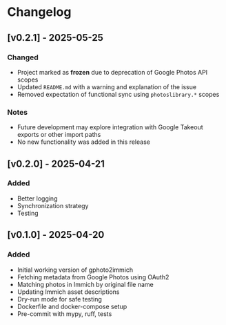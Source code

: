 # Changelog

## [v0.2.1] - 2025-05-25
### Changed
- Project marked as **frozen** due to deprecation of Google Photos API scopes
- Updated `README.md` with a warning and explanation of the issue
- Removed expectation of functional sync using `photoslibrary.*` scopes

### Notes
- Future development may explore integration with Google Takeout exports or other import paths
- No new functionality was added in this release

## [v0.2.0] - 2025-04-21
### Added
- Better logging
- Synchronization strategy
- Testing

## [v0.1.0] - 2025-04-20
### Added
- Initial working version of gphoto2immich
- Fetching metadata from Google Photos using OAuth2
- Matching photos in Immich by original file name
- Updating Immich asset descriptions
- Dry-run mode for safe testing
- Dockerfile and docker-compose setup
- Pre-commit with mypy, ruff, tests
